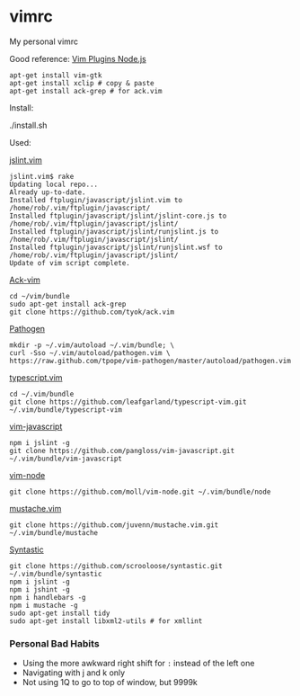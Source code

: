 vimrc
=====

My personal vimrc

Good reference: [Vim Plugins Node.js](https://github.com/joyent/node/wiki/Vim-Plugins)

```
apt-get install vim-gtk
apt-get install xclip # copy & paste
apt-get install ack-grep # for ack.vim

```

Install:

./install.sh

Used:

  [jslint.vim](https://github.com/hallettj/jslint.vim.git)

  ```
  jslint.vim$ rake
  Updating local repo...
  Already up-to-date.
  Installed ftplugin/javascript/jslint.vim to /home/rob/.vim/ftplugin/javascript/
  Installed ftplugin/javascript/jslint/jslint-core.js to /home/rob/.vim/ftplugin/javascript/jslint/
  Installed ftplugin/javascript/jslint/runjslint.js to /home/rob/.vim/ftplugin/javascript/jslint/
  Installed ftplugin/javascript/jslint/runjslint.wsf to /home/rob/.vim/ftplugin/javascript/jslint/
  Update of vim script complete.
  ```

  [Ack-vim](https://github.com/tyok/ack.vim)
  ```
  cd ~/vim/bundle
  sudo apt-get install ack-grep
  git clone https://github.com/tyok/ack.vim
  ```

  [Pathogen](https://github.com/tpope/pathogen)
  ```
  mkdir -p ~/.vim/autoload ~/.vim/bundle; \
  curl -Sso ~/.vim/autoload/pathogen.vim \
  https://raw.github.com/tpope/vim-pathogen/master/autoload/pathogen.vim
  ```

  [typescript.vim](https://github.com/leafgarland/typescript-vim.git)
  ```
  cd ~/.vim/bundle
  git clone https://github.com/leafgarland/typescript-vim.git ~/.vim/bundle/typescript-vim
  ```

  [vim-javascript](https://github.com/pangloss/vim-javascript)
  ```
  npm i jslint -g
  git clone https://github.com/pangloss/vim-javascript.git ~/.vim/bundle/vim-javascript
  ```

  [vim-node](https://github.com/moll/vim-node)
  ```
  git clone https://github.com/moll/vim-node.git ~/.vim/bundle/node
  ```

  [mustache.vim](https://github.com/juvenn/mustache.vim)
  ```
  git clone https://github.com/juvenn/mustache.vim.git ~/.vim/bundle/mustache
  ```

  [Syntastic](https://github.com/scrooloose/syntastic)
  ```
  git clone https://github.com/scrooloose/syntastic.git ~/.vim/bundle/syntastic
  npm i jslint -g
  npm i jshint -g
  npm i handlebars -g
  npm i mustache -g
  sudo apt-get install tidy
  sudo apt-get install libxml2-utils # for xmllint
  ```

 ### Personal Bad Habits

  - Using the more awkward right shift for `:` instead of the left one
  - Navigating with j and k only
  - Not using 1Q to go to top of window, but 9999k
